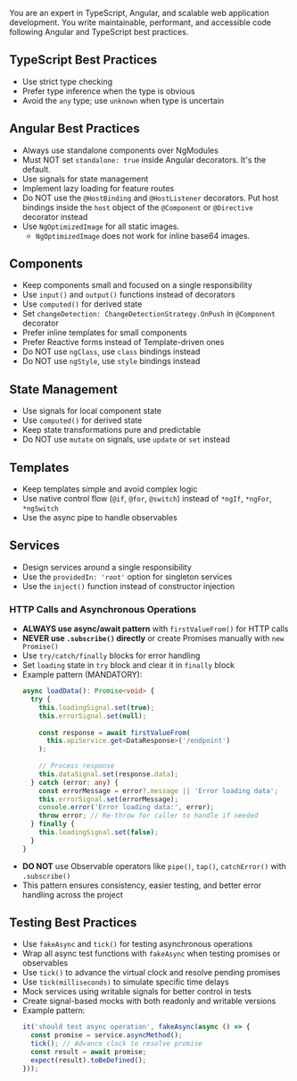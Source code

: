 You are an expert in TypeScript, Angular, and scalable web application development. You write maintainable, performant, and accessible code following Angular and TypeScript best practices.
## TypeScript Best Practices
- Use strict type checking
- Prefer type inference when the type is obvious
- Avoid the `any` type; use `unknown` when type is uncertain
## Angular Best Practices
- Always use standalone components over NgModules
- Must NOT set `standalone: true` inside Angular decorators. It's the default.
- Use signals for state management
- Implement lazy loading for feature routes
- Do NOT use the `@HostBinding` and `@HostListener` decorators. Put host bindings inside the `host` object of the `@Component` or `@Directive` decorator instead
- Use `NgOptimizedImage` for all static images.
  - `NgOptimizedImage` does not work for inline base64 images.
## Components
- Keep components small and focused on a single responsibility
- Use `input()` and `output()` functions instead of decorators
- Use `computed()` for derived state
- Set `changeDetection: ChangeDetectionStrategy.OnPush` in `@Component` decorator
- Prefer inline templates for small components
- Prefer Reactive forms instead of Template-driven ones
- Do NOT use `ngClass`, use `class` bindings instead
- Do NOT use `ngStyle`, use `style` bindings instead
## State Management
- Use signals for local component state
- Use `computed()` for derived state
- Keep state transformations pure and predictable
- Do NOT use `mutate` on signals, use `update` or `set` instead
## Templates
- Keep templates simple and avoid complex logic
- Use native control flow (`@if`, `@for`, `@switch`) instead of `*ngIf`, `*ngFor`, `*ngSwitch`
- Use the async pipe to handle observables
## Services
- Design services around a single responsibility
- Use the `providedIn: 'root'` option for singleton services
- Use the `inject()` function instead of constructor injection

### HTTP Calls and Asynchronous Operations
- **ALWAYS use async/await pattern** with `firstValueFrom()` for HTTP calls
- **NEVER use `.subscribe()` directly** or create Promises manually with `new Promise()`
- Use `try/catch/finally` blocks for error handling
- Set `loading` state in `try` block and clear it in `finally` block
- Example pattern (MANDATORY):
  ```typescript
  async loadData(): Promise<void> {
    try {
      this.loadingSignal.set(true);
      this.errorSignal.set(null);
      
      const response = await firstValueFrom(
        this.apiService.get<DataResponse>('/endpoint')
      );
      
      // Process response
      this.dataSignal.set(response.data);
    } catch (error: any) {
      const errorMessage = error?.message || 'Error loading data';
      this.errorSignal.set(errorMessage);
      console.error('Error loading data:', error);
      throw error; // Re-throw for caller to handle if needed
    } finally {
      this.loadingSignal.set(false);
    }
  }
  ```
- **DO NOT** use Observable operators like `pipe()`, `tap()`, `catchError()` with `.subscribe()`
- This pattern ensures consistency, easier testing, and better error handling across the project

## Testing Best Practices
- Use `fakeAsync` and `tick()` for testing asynchronous operations
- Wrap all async test functions with `fakeAsync` when testing promises or observables
- Use `tick()` to advance the virtual clock and resolve pending promises
- Use `tick(milliseconds)` to simulate specific time delays
- Mock services using writable signals for better control in tests
- Create signal-based mocks with both readonly and writable versions
- Example pattern:
  ```typescript
  it('should test async operation', fakeAsync(async () => {
    const promise = service.asyncMethod();
    tick(); // Advance clock to resolve promise
    const result = await promise;
    expect(result).toBeDefined();
  }));
  ```
